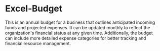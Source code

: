 # Excel-Budget

This is an annual budget for a business that outlines anticipated incoming funds and projected expenses. It can be updated monthly to reflect the organization's financial status at any given time. Additionally, the budget can include more detailed expense categories for better tracking and financial resource management.
